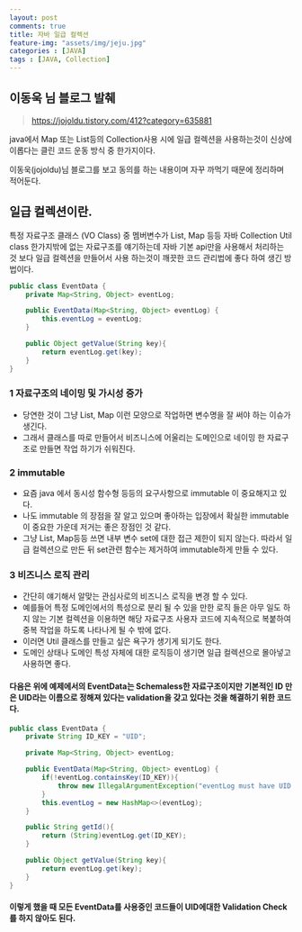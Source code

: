 ```yaml
---
layout: post
comments: true
title: 자바 일급 컬렉션
feature-img: "assets/img/jeju.jpg"
categories : [JAVA]
tags : [JAVA, Collection]
---
```


## 이동욱 님 블로그 발췌

> https://jojoldu.tistory.com/412?category=635881

java에서 Map 또는 List등의 Collection사용 시에 일급 컬렉션을 사용하는것이 신상에 이롭다는 클린 코드 운동 방식 중 한가지이다.

이동욱(jojoldu)님 블로그를 보고 동의를 하는 내용이며 자꾸 까먹기 때문에 정리하며 적어둔다.

## 일급 컬렉션이란.

특정 자료구조 클래스 (VO Class) 중 멤버변수가 List, Map 등등 자바 Collection Util class 한가지밖에 없는 자료구조를 얘기하는데 자바 기본 api만을 사용해서 처리하는 것 보다 일급 컬렉션을 만들어서 사용 하는것이 깨끗한 코드 관리법에 좋다 하여 생긴 방법이다.

```java
public class EventData {
    private Map<String, Object> eventLog;

    public EventData(Map<String, Object> eventLog) {
        this.eventLog = eventLog;
    }

    public Object getValue(String key){
        return eventLog.get(key);
    }
}
```

### 1 자료구조의 네이밍 및 가시성 증가

- 당연한 것이 그냥 List, Map 이런 모양으로 작업하면 변수명을 잘 써야 하는 이슈가 생긴다.
- 그래서 클래스를 따로 만들어서 비즈니스에 어울리는 도메인으로 네이밍 한 자료구조로 만들면 작업 하기가 쉬워진다.

### 2 immutable

- 요즘 java 에서 동시성 함수형 등등의 요구사항으로 immutable 이 중요해지고 있다.
- 나도 immutable 의 장점을 잘 알고 있으며 좋아하는 입장에서 확실한 immutable이 중요한 가운데 저거는 좋은 장점인 것 같다.
- 그냥 List, Map등등 쓰면 내부 변수 set에 대한 접근 제한이 되지 않는다. 따라서 일급 컬렉션으로 만든 뒤 set관련 함수는 제거하여 immutable하게 만들 수 있다.

### 3 비즈니스 로직 관리

- 간단히 얘기해서 알맞는 관심사로의 비즈니스 로직을 변경 할 수 있다.
- 예를들어 특정 도메인에서의 특성으로 분리 될 수 있을 만한 로직 들은 아무 일도 하지 않는 기본 컬렉션을 이용하면 해당 자료구조 사용자 코드에 지속적으로 복붙하여 중복 작업을 하도록 나타나게 될 수 밖에 없다.
- 이러면 Util 클래스를 만들고 싶은 욕구가 생기게 되기도 한다.
- 도메인 상태나 도메인 특성 자체에 대한 로직등이 생기면 일급 컬렉션으로 몰아넣고 사용하면 좋다.

#### 다음은 위에 예제에서의 EventData는 Schemaless한 자료구조이지만 기본적인 ID 만은 UID라는 이름으로 정해져 있다는 validation을 갖고 있다는 것을 해결하기 위한 코드다.

``` java
public class EventData {
    private String ID_KEY = "UID";

    private Map<String, Object> eventLog;

    public EventData(Map<String, Object> eventLog) {
        if(!eventLog.containsKey(ID_KEY)){
            throw new IllegalArgumentException("eventLog must have UID Key");
        }
        this.eventLog = new HashMap<>(eventLog);
    }

    public String getId(){
        return (String)eventLog.get(ID_KEY);
    }

    public Object getValue(String key){
        return eventLog.get(key);
    }
}
```

#### 이렇게 했을 때 모든 EventData를 사용중인 코드들이 UID에대한 Validation Check를 하지 않아도 된다.